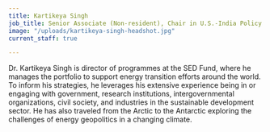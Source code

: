 ```yaml
---
title: Kartikeya Singh
job_title: Senior Associate (Non-resident), Chair in U.S.-India Policy Studies
image: "/uploads/kartikeya-singh-headshot.jpg"
current_staff: true

---
```

Dr. Kartikeya Singh is director of programmes at the SED Fund, where he manages the portfolio to support energy transition efforts around the world. To inform his strategies, he leverages his extensive experience being in or engaging with government, research institutions, intergovernmental organizations, civil society, and industries in the sustainable development sector. He has also traveled from the Arctic to the Antarctic exploring the challenges of energy geopolitics in a changing climate.